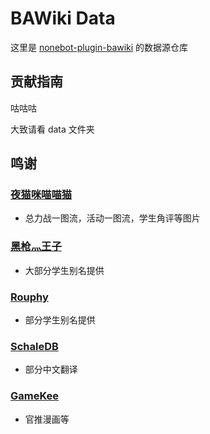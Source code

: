 # BAWiki Data

这里是 [nonebot-plugin-bawiki](https://github.com/lgc2333/nonebot-plugin-bawiki) 的数据源仓库

## 贡献指南

咕咕咕

大致请看 data 文件夹

## 鸣谢

### [夜猫咪喵喵猫](https://space.bilibili.com/425535005/article)

- 总力战一图流，活动一图流，学生角评等图片

### [黑枪灬王子](mailto:1109024495@qq.com)

- 大部分学生别名提供

### [Rouphy](https://github.com/Rouphy)

- 部分学生别名提供

### [SchaleDB](https://lonqie.github.io/SchaleDB/)

- 部分中文翻译

### [GameKee](https://ba.gamekee.com/)

- 官推漫画等
